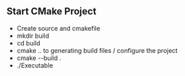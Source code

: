 ## Start CMake Project

* Create source and cmakefile
* mkdir build
* cd build
* cmake .. to generating build files / configure the project
* cmake --build .
* ./Executable
